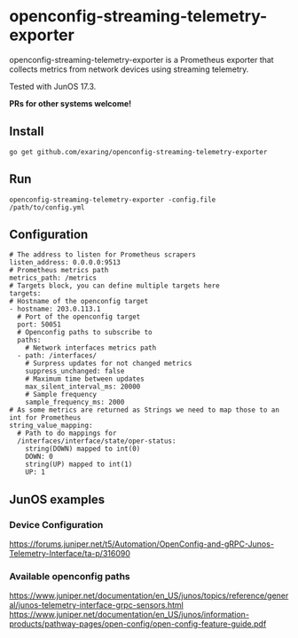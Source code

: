 # openconfig-streaming-telemetry-exporter

openconfig-streaming-telemetry-exporter is a Prometheus exporter that collects metrics from network devices using streaming telemetry.

Tested with JunOS 17.3.

**PRs for other systems welcome!**

## Install

```go get github.com/exaring/openconfig-streaming-telemetry-exporter```

## Run

```openconfig-streaming-telemetry-exporter -config.file /path/to/config.yml```

## Configuration

```
# The address to listen for Prometheus scrapers
listen_address: 0.0.0.0:9513
# Prometheus metrics path
metrics_path: /metrics
# Targets block, you can define multiple targets here 
targets:
# Hostname of the openconfig target
- hostname: 203.0.113.1
  # Port of the openconfig target
  port: 50051
  # Openconfig paths to subscribe to
  paths:
    # Network interfaces metrics path
  - path: /interfaces/
    # Surpress updates for not changed metrics 
    suppress_unchanged: false
    # Maximum time between updates 
    max_silent_interval_ms: 20000
    # Sample frequency 
    sample_frequency_ms: 2000
# As some metrics are returned as Strings we need to map those to an int for Prometheus
string_value_mapping:
  # Path to do mappings for
  /interfaces/interface/state/oper-status:
    string(DOWN) mapped to int(0)
    DOWN: 0
    string(UP) mapped to int(1)
    UP: 1
```

## JunOS examples

### Device Configuration

https://forums.juniper.net/t5/Automation/OpenConfig-and-gRPC-Junos-Telemetry-Interface/ta-p/316090

### Available openconfig paths

https://www.juniper.net/documentation/en_US/junos/topics/reference/general/junos-telemetry-interface-grpc-sensors.html
https://www.juniper.net/documentation/en_US/junos/information-products/pathway-pages/open-config/open-config-feature-guide.pdf